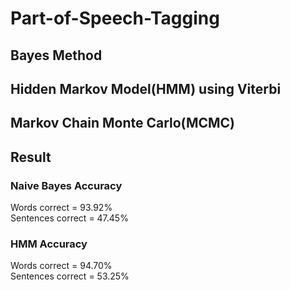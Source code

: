 # Part-of-Speech-Tagging

<h2>Bayes Method</h2>

<h2>Hidden Markov Model(HMM) using Viterbi</h2>

<h2>Markov Chain Monte Carlo(MCMC)</h2>

<h2>Result</h2>
<h3>Naive Bayes Accuracy</h3>
Words correct = 93.92% <br>
Sentences correct = 47.45%

<h3>HMM Accuracy</h3>
Words correct = 94.70% <br>
Sentences correct = 53.25%
